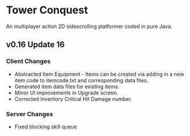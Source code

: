 # Tower Conquest
An multiplayer action 2D sidescrolling platformer coded in pure Java.
## v0.16 Update 16
### Client Changes
* Abstracted Item Equipment - Items can be created via adding in a new item code to itemcode.txt and corresponding data files.
* Generated item data files for existing items.
* Minor UI improvements in Upgrade screen.
* Corrected Inventory Critical Hit Damage number.

### Server Changes
* Fixed blocking skill queue
